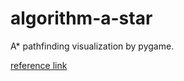 # algorithm-a-star
A\* pathfinding visualization by pygame.

[reference link](https://www.youtube.com/watch?v=JtiK0DOeI4A&t=1201s)
